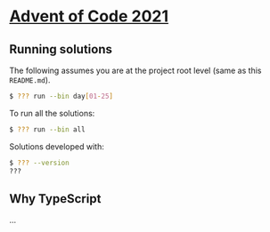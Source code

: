 # [Advent of Code 2021](https://adventofcode.com/2021)

## Running solutions

The following assumes you are at the project root level (same as this `README.md`).

```bash
$ ??? run --bin day[01-25]
```

To run all the solutions:

```bash
$ ??? run --bin all
```

Solutions developed with:

```bash
$ ??? --version
???
```

## Why TypeScript

...
